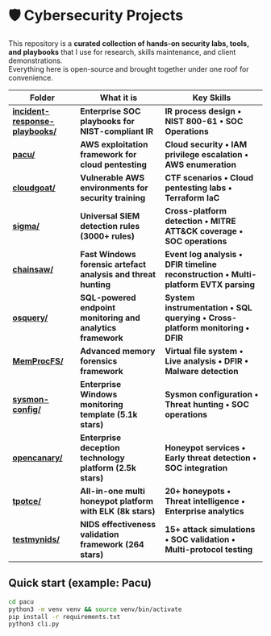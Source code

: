 # 🛡️ Cybersecurity Projects

This repository is a **curated collection of hands-on security labs, tools, and playbooks** that I use for
research, skills maintenance, and client demonstrations.  
Everything here is open-source and brought together under one roof for convenience.

| Folder | What it is | Key Skills |
| -------------------------------- | ---------------------------------------------------- | ----------------------------------------------- |
| **[incident-response-playbooks/](incident-response-playbooks/)** | **Enterprise SOC playbooks for NIST-compliant IR** | **IR process design • NIST 800-61 • SOC Operations** |
| **[pacu/](pacu/)** | **AWS exploitation framework for cloud pentesting** | **Cloud security • IAM privilege escalation • AWS enumeration** |
| **[cloudgoat/](cloudgoat/)** | **Vulnerable AWS environments for security training** | **CTF scenarios • Cloud pentesting labs • Terraform IaC** |
| **[sigma/](sigma/)** | **Universal SIEM detection rules (3000+ rules)** | **Cross-platform detection • MITRE ATT&CK coverage • SOC operations** |
| **[chainsaw/](chainsaw/)** | **Fast Windows forensic artefact analysis and threat hunting** | **Event log analysis • DFIR timeline reconstruction • Multi-platform EVTX parsing** |
| **[osquery/](osquery/)** | **SQL-powered endpoint monitoring and analytics framework** | **System instrumentation • SQL querying • Cross-platform monitoring • DFIR** |
| **[MemProcFS/](MemProcFS/)** | **Advanced memory forensics framework** | **Virtual file system • Live analysis • DFIR • Malware detection** |
| **[sysmon-config/](sysmon-config/)** | **Enterprise Windows monitoring template (5.1k stars)** | **Sysmon configuration • Threat hunting • SOC operations** |
| **[opencanary/](opencanary/)** | **Enterprise deception technology platform (2.5k stars)** | **Honeypot services • Early threat detection • SOC integration** |
| **[tpotce/](tpotce/)** | **All-in-one multi honeypot platform with ELK (8k stars)** | **20+ honeypots • Threat intelligence • Enterprise analytics** |
| **[testmynids/](testmynids/)** | **NIDS effectiveness validation framework (264 stars)** | **15+ attack simulations • SOC validation • Multi-protocol testing** |

## Quick start (example: Pacu)

```bash
cd pacu
python3 -m venv venv && source venv/bin/activate
pip install -r requirements.txt
python3 cli.py
```
